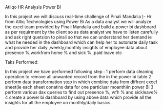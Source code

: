 Atliqo HR Analysis Power BI

In this project we will discuss real-time challenge of Pinali Mandalia
)- Hr from Atliq Technologies using Power Bi
As a data analyst  we will analyze the excel team provided by Pinali Mandalia and build a power bi dashboard as per requirment by the client 
so as data analyst we have to  listen carefully and ask right quetsion to pinali so that we can understand her demand ie what he needed in the dashboard which can
help her to automate daily task and provide her daily ,weekly,monthly insights of employee data about presence %,workfrom home % and sick % ,paid leave etc 

Taks Performed:

In this project we have performed  following step :
1  perform data cleaning operation to remove all unwanted record from the in the power bi table
2  perform data transformation step in which combine data from diffrent excel sheet(ie each sheet conatins data for one particluar moanth)in power Bi
3  perform various dax queries to find out presence %, wfh % and sickleave% 
4 create a power bi dashboard by using above data which provide all the insights for all the employee on monthly/daily basics





